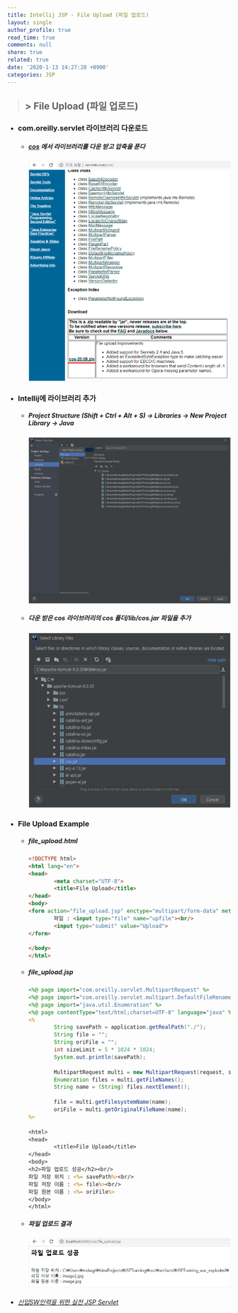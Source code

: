 ```yaml
---
title: Intellij JSP - File Upload (파일 업로드)
layout: single
author_profile: true
read_time: true
comments: null
share: true
related: true
date: '2020-1-13 14:27:28 +0900'
categories: JSP
---
```


> ## > File Upload (파일 업로드)


* ### com.oreilly.servlet 라이브러리 다운로드
	* ##### [cos](http://www.servlets.com/cos/) 에서 라이브러리를 다운 받고 압축을 푼다
		![](/assets/img/jsp/file_upload1.png)
		
* ### Intellij에 라이브러리 추가
	* ##### Project Structure (Shift + Ctrl + Alt + S) -> Libraries -> New Project Library -> Java
		![](/assets/img/jsp/file_upload2.png)
	* ##### 다운 받은 cos 라이브러리의 cos 폴더/lib/cos.jar 파일을 추가
		![](/assets/img/jsp/file_upload3.png)
		
* ### File Upload Example
	* ##### file_upload.html
		```html
		<!DOCTYPE html>
		<html lang="en">
		<head>
				<meta charset="UTF-8">
				<title>File Upload</title>
		</head>
		<body>
		<form action="file_upload.jsp" enctype="multipart/form-data" method="post">
				파일 : <input type="file" name="upfile"><br/>
				<input type="submit" value="Upload">
		</form>

		</body>
		</html>	
		```
	* ##### file_upload.jsp
		```jsp
		<%@ page import="com.oreilly.servlet.MultipartRequest" %>
		<%@ page import="com.oreilly.servlet.multipart.DefaultFileRenamePolicy" %>
		<%@ page import="java.util.Enumeration" %>
		<%@ page contentType="text/html;charset=UTF-8" language="java" %>
		<%
				String savePath = application.getRealPath("./");
				String file = "";
				String oriFile = "";
				int sizeLimit = 5 * 1024 * 1024;
				System.out.println(savePath);

				MultipartRequest multi = new MultipartRequest(request, savePath, sizeLimit, "UTF-8", new DefaultFileRenamePolicy());
				Enumeration files = multi.getFileNames();
				String name = (String) files.nextElement();

				file = multi.getFilesystemName(name);
				oriFile = multi.getOriginalFileName(name);
		%>

		<html>
		<head>
				<title>File Upload</title>
		</head>
		<body>
		<h2>파일 업로드 성공</h2><br/>
		파일 저장 위치 : <%= savePath%><br/>
		파일 저장 이름 : <%= file%><br/>
		파일 원본 이름 : <%= oriFile%>
		</body>
		</html>
		```

	* ##### 파일 업로드 결과
		![](/assets/img/jsp/file_upload4.png)
		
* ###### [신입SW인력을 위한 실전 JSP Servlet]


[신입SW인력을 위한 실전 JSP Servlet]: https://www.youtube.com/watch?v=5kgThHLRb_k&list=PLieE0qnqO2kTyzAlsvxzoulHVISvO8zA9&index=56